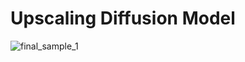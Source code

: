 # Upscaling Diffusion Model
![final_sample_1](https://github.com/user-attachments/assets/a19292f4-92b2-473f-97f0-fc59cd4b4d7d)
